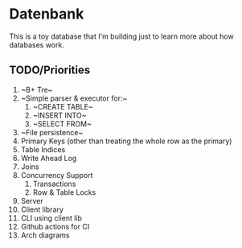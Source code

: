 # Datenbank

This is a toy database that I'm building just to learn more about how databases work.

## TODO/Priorities

1) ~B+ Tre~
2) ~Simple parser & executor for:~
    1) ~CREATE TABLE~
    2) ~INSERT INTO~
    3) ~SELECT FROM~
3) ~File persistence~
4) Primary Keys (other than treating the whole row as the primary)
5) Table Indices
6) Write Ahead Log
7) Joins
8) Concurrency Support
    1) Transactions
    2) Row & Table Locks
9) Server
10) Client library
11) CLI using client lib
12) Github actions for CI
13) Arch diagrams
